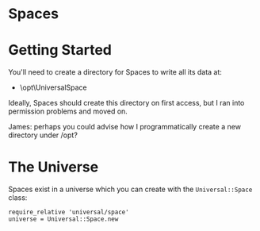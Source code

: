 Spaces
======

# Getting Started

You'll need to create a directory for Spaces to write all its data at:

* \opt\UniversalSpace

Ideally, Spaces should create this directory on first access, but I ran into permission problems and moved on.

James: perhaps you could advise how I programmatically create a new directory under /opt?

# The Universe

Spaces exist in a universe which you can create with the `Universal::Space` class:

  ```
  require_relative 'universal/space'
  universe = Universal::Space.new
  ```
